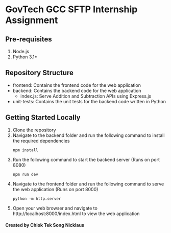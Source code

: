 # GovTech GCC SFTP Internship Assignment

## Pre-requisites
1. Node.js
2. Python 3.1*

## Repository Structure
- frontend: Contains the frontend code for the web application
- backend: Contains the backend code for the web application
    - index.js: Serve Addition and Subtraction APIs using Express.js
- unit-tests: Contains the unit tests for the backend code written in Python

## Getting Started Locally
1. Clone the repository
2. Navigate to the backend folder and run the following command to install the required dependencies
    ```
    npm install
    ```
3. Run the following command to start the backend server (Runs on port 8080)
    ```
    npm run dev
    ```
4. Navigate to the frontend folder and run the following command to serve the web application (Runs on port 8000)
    ```
    python -m http.server
    ```
5. Open your web browser and navigate to http://localhost:8000/index.html to view the web application

#### Created by Chiok Tek Song Nicklaus

